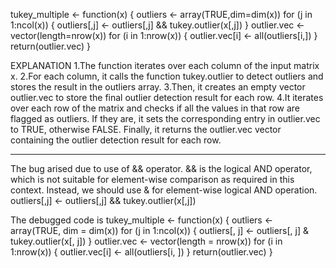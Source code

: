 tukey_multiple <- function(x) {
  outliers <- array(TRUE,dim=dim(x))
  for (j in 1:ncol(x))
  {
    outliers[,j] <- outliers[,j] && tukey.outlier(x[,j])
  }
  outlier.vec <- vector(length=nrow(x))
   for (i in 1:nrow(x))
  { outlier.vec[i] <- all(outliers[i,]) } return(outlier.vec) }


EXPLANATION
1.The function iterates over each column of the input matrix x.
2.For each column, it calls the function tukey.outlier to detect outliers and stores the result in the outliers array.
3.Then, it creates an empty vector outlier.vec to store the final outlier detection result for each row.
4.It iterates over each row of the matrix and checks if all the values in that row are flagged as outliers. If they are, it sets the corresponding entry in outlier.vec to TRUE, otherwise FALSE.
Finally, it returns the outlier.vec vector containing the outlier detection result for each row.

-----------------------------------------------------------------------------------------------------------------------------
The bug arised due to use of && operator. && is the logical AND operator, which is not suitable for element-wise comparison as required in this context. Instead, we should use & for element-wise logical AND operation.
outliers[,j] <- outliers[,j] && tukey.outlier(x[,j])

The debugged code is
tukey_multiple <- function(x) {
  outliers <- array(TRUE, dim = dim(x))
  for (j in 1:ncol(x)) {
    outliers[, j] <- outliers[, j] & tukey.outlier(x[, j])
  } outlier.vec <- vector(length = nrow(x))
    for (i in 1:nrow(x)) {
   outlier.vec[i] <- all(outliers[i, ])
  } 
  return(outlier.vec)
}
